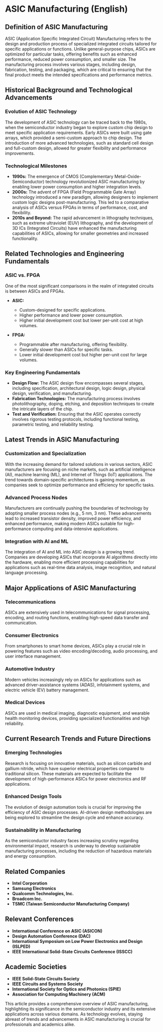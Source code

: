 # ASIC Manufacturing (English)

## Definition of ASIC Manufacturing

ASIC (Application Specific Integrated Circuit) Manufacturing refers to the design and production process of specialized integrated circuits tailored for specific applications or functions. Unlike general-purpose chips, ASICs are optimized for particular tasks, offering benefits such as enhanced performance, reduced power consumption, and smaller size. The manufacturing process involves various stages, including design, fabrication, testing, and packaging, which are critical to ensuring that the final product meets the intended specifications and performance metrics.

## Historical Background and Technological Advancements

### Evolution of ASIC Technology

The development of ASIC technology can be traced back to the 1980s, when the semiconductor industry began to explore custom chip design to meet specific application requirements. Early ASICs were built using gate arrays, which provided a semi-custom approach to chip design. The introduction of more advanced technologies, such as standard cell design and full-custom design, allowed for greater flexibility and performance improvements.

### Technological Milestones

- **1990s:** The emergence of CMOS (Complementary Metal-Oxide-Semiconductor) technology revolutionized ASIC manufacturing by enabling lower power consumption and higher integration levels.
- **2000s:** The advent of FPGA (Field Programmable Gate Array) technology introduced a new paradigm, allowing designers to implement custom logic designs post-manufacturing. This led to a comparative analysis of ASICs versus FPGAs in terms of performance, cost, and flexibility.
- **2010s and Beyond:** The rapid advancement in lithography techniques, such as extreme ultraviolet (EUV) lithography, and the development of 3D ICs (Integrated Circuits) have enhanced the manufacturing capabilities of ASICs, allowing for smaller geometries and increased functionality.

## Related Technologies and Engineering Fundamentals

### ASIC vs. FPGA

One of the most significant comparisons in the realm of integrated circuits is between ASICs and FPGAs. 

- **ASIC:**
  - Custom-designed for specific applications.
  - Higher performance and lower power consumption.
  - Higher initial development cost but lower per-unit cost at high volumes.

- **FPGA:**
  - Programmable after manufacturing, offering flexibility.
  - Generally slower than ASICs for specific tasks.
  - Lower initial development cost but higher per-unit cost for large volumes.

### Key Engineering Fundamentals

- **Design Flow:** The ASIC design flow encompasses several stages, including specification, architectural design, logic design, physical design, verification, and manufacturing.
- **Fabrication Technologies:** The manufacturing process involves photolithography, doping, etching, and deposition techniques to create the intricate layers of the chip.
- **Test and Verification:** Ensuring that the ASIC operates correctly involves rigorous testing protocols, including functional testing, parametric testing, and reliability testing.

## Latest Trends in ASIC Manufacturing

### Customization and Specialization

With the increasing demand for tailored solutions in various sectors, ASIC manufacturers are focusing on niche markets, such as artificial intelligence (AI), machine learning (ML), and Internet of Things (IoT) applications. The trend towards domain-specific architectures is gaining momentum, as companies seek to optimize performance and efficiency for specific tasks.

### Advanced Process Nodes

Manufacturers are continually pushing the boundaries of technology by adopting smaller process nodes (e.g., 5 nm, 3 nm). These advancements lead to increased transistor density, improved power efficiency, and enhanced performance, making modern ASICs suitable for high-performance computing and data-intensive applications.

### Integration with AI and ML

The integration of AI and ML into ASIC design is a growing trend. Companies are developing ASICs that incorporate AI algorithms directly into the hardware, enabling more efficient processing capabilities for applications such as real-time data analysis, image recognition, and natural language processing.

## Major Applications of ASIC Manufacturing

### Telecommunications

ASICs are extensively used in telecommunications for signal processing, encoding, and routing functions, enabling high-speed data transfer and communication.

### Consumer Electronics

From smartphones to smart home devices, ASICs play a crucial role in powering features such as video encoding/decoding, audio processing, and user interface management.

### Automotive Industry

Modern vehicles increasingly rely on ASICs for applications such as advanced driver-assistance systems (ADAS), infotainment systems, and electric vehicle (EV) battery management.

### Medical Devices

ASICs are used in medical imaging, diagnostic equipment, and wearable health monitoring devices, providing specialized functionalities and high reliability.

## Current Research Trends and Future Directions

### Emerging Technologies

Research is focusing on innovative materials, such as silicon carbide and gallium nitride, which have superior electrical properties compared to traditional silicon. These materials are expected to facilitate the development of high-performance ASICs for power electronics and RF applications.

### Enhanced Design Tools

The evolution of design automation tools is crucial for improving the efficiency of ASIC design processes. AI-driven design methodologies are being explored to streamline the design cycle and enhance accuracy.

### Sustainability in Manufacturing

As the semiconductor industry faces increasing scrutiny regarding environmental impact, research is underway to develop sustainable manufacturing processes, including the reduction of hazardous materials and energy consumption.

## Related Companies

- **Intel Corporation**
- **Samsung Electronics**
- **Qualcomm Technologies, Inc.**
- **Broadcom Inc.**
- **TSMC (Taiwan Semiconductor Manufacturing Company)**

## Relevant Conferences

- **International Conference on ASIC (ASICON)**
- **Design Automation Conference (DAC)**
- **International Symposium on Low Power Electronics and Design (ISLPED)**
- **IEEE International Solid-State Circuits Conference (ISSCC)**

## Academic Societies

- **IEEE Solid-State Circuits Society**
- **IEEE Circuits and Systems Society**
- **International Society for Optics and Photonics (SPIE)**
- **Association for Computing Machinery (ACM)**

This article provides a comprehensive overview of ASIC manufacturing, highlighting its significance in the semiconductor industry and its extensive applications across various domains. As technology evolves, staying abreast of trends and advancements in ASIC manufacturing is crucial for professionals and academics alike.